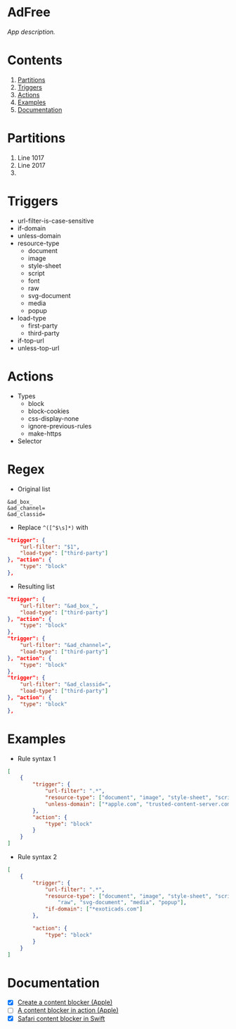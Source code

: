 # AdFree
_App description._


# Contents
1. [Partitions](#partitions)
1. [Triggers](#triggers)
1. [Actions](#actions)
1. [Examples](#examples)
1. [Documentation](#documentation)


# Partitions
1. Line 1017
2. Line 2017 
3. 


# Triggers
* url-filter-is-case-sensitive
* if-domain
* unless-domain
* resource-type
    * document 
    * image
    * style-sheet
    * script
    * font
    * raw
    * svg-document
    * media
    * popup
* load-type
    * first-party
    * third-party
* if-top-url
* unless-top-url 


# Actions 
* Types 
    * block
    * block-cookies
    * css-display-none
    * ignore-previous-rules
    * make-https
* Selector


# Regex 
* Original list 
```
&ad_box_
&ad_channel=
&ad_classid=
```
* Replace `^([^$\s]*)` with
```json
"trigger": {
	"url-filter": "$1",
	"load-type": ["third-party"]
}, "action": {
	"type": "block"
},
```
* Resulting list 
```json
"trigger": {
    "url-filter": "&ad_box_",
    "load-type": ["third-party"]
}, "action": {
    "type": "block"
},
"trigger": {
    "url-filter": "&ad_channel=",
    "load-type": ["third-party"]
}, "action": {
    "type": "block"
},
"trigger": {
    "url-filter": "&ad_classid=",
    "load-type": ["third-party"]
}, "action": {
    "type": "block"
},
```


# Examples
* Rule syntax 1
```json
[
    {
        "trigger": {
            "url-filter": ".*",
            "resource-type": ["document", "image", "style-sheet", "script"],
            "unless-domain": ["*apple.com", "trusted-content-server.com"]
        },
        "action": {
            "type": "block"
        }
    }
]
```
* Rule syntax 2 
```json
[
    {
        "trigger": {
            "url-filter": ".*",
            "resource-type": ["document", "image", "style-sheet", "script", "font",
                "raw", "svg-document", "media", "popup"],
            "if-domain": ["*exoticads.com"]
        },

        "action": {
            "type": "block"
        }
    }
]
```


# Documentation
* [x] [Create a content blocker (Apple)](https://developer.apple.com/documentation/safariservices/creating_a_content_blocker)
* [ ] [A content blocker in action (Apple)](https://developer.apple.com/library/archive/documentation/General/Conceptual/ExtensibilityPG/ContentBlocker.html)
* [x] [Safari content blocker in Swift](https://www.ios-blog.com/tutorials/swift/create-a-safari-content-blocker/)
